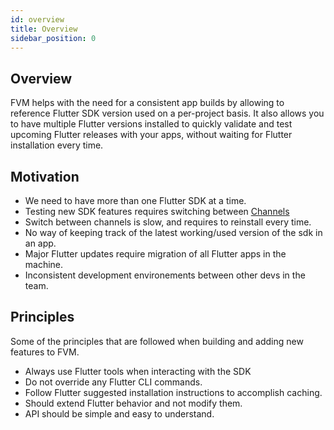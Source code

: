 ```yaml
---
id: overview
title: Overview
sidebar_position: 0
---
```


## Overview

FVM helps with the need for a consistent app builds by allowing to reference Flutter SDK version used on a per-project basis. It also allows you to have multiple Flutter versions installed to quickly validate and test upcoming Flutter releases with your apps, without waiting for Flutter installation every time.

## Motivation

- We need to have more than one Flutter SDK at a time.
- Testing new SDK features requires switching between [Channels](https://flutter.dev/docs/development/tools/sdk/releases)
- Switch between channels is slow, and requires to reinstall every time.
- No way of keeping track of the latest working/used version of the sdk in an app.
- Major Flutter updates require migration of all Flutter apps in the machine.
- Inconsistent development environements between other devs in the team.

## Principles

Some of the principles that are followed when building and adding new features to FVM.

- Always use Flutter tools when interacting with the SDK
- Do not override any Flutter CLI commands.
- Follow Flutter suggested installation instructions to accomplish caching.
- Should extend Flutter behavior and not modify them.
- API should be simple and easy to understand.
